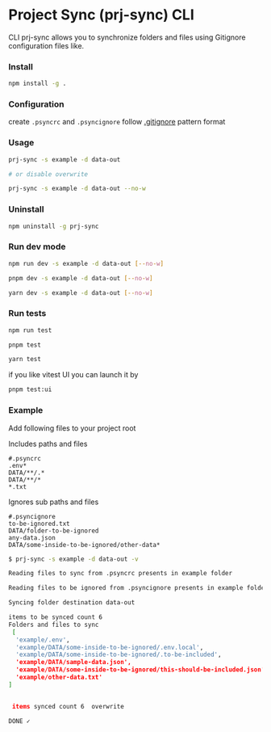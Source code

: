 # Project Sync (prj-sync) CLI

CLI prj-sync allows you to synchronize folders and files using Gitignore configuration files like.


### Install
```bash
npm install -g .
```

### Configuration

create `.psyncrc` and `.psyncignore` follow [.gitignore](https://git-scm.com/docs/gitignore) pattern format 

### Usage

```bash
prj-sync -s example -d data-out

# or disable overwrite

prj-sync -s example -d data-out --no-w 
```

### Uninstall
```bash
npm uninstall -g prj-sync
```

### Run dev mode

```bash
npm run dev -s example -d data-out [--no-w]

pnpm dev -s example -d data-out [--no-w]

yarn dev -s example -d data-out [--no-w]
```


### Run tests

```bash
npm run test

pnpm test

yarn test
```

if you like vitest UI you can launch it by

```bash
pnpm test:ui
```

### Example
Add following files to your project root

Includes paths and files

```gitignore
#.psyncrc
.env*
DATA/**/.*
DATA/**/*
*.txt
```

Ignores sub paths and files

```gitignore
#.psyncignore
to-be-ignored.txt
DATA/folder-to-be-ignored
any-data.json
DATA/some-inside-to-be-ignored/other-data*
```

```bash
$ prj-sync -s example -d data-out -v

Reading files to sync from .psyncrc presents in example folder 

Reading files to be ignored from .psyncignore presents in example folder 

Syncing folder destination data-out 

items to be synced count 6
Folders and files to sync 
 [
  'example/.env',
  'example/DATA/some-inside-to-be-ignored/.env.local',
  'example/DATA/some-inside-to-be-ignored/.to-be-included',
  'example/DATA/sample-data.json',
  'example/DATA/some-inside-to-be-ignored/this-should-be-included.json',
  'example/other-data.txt'
] 


 items synced count 6  overwrite 

DONE ✓ 

```
